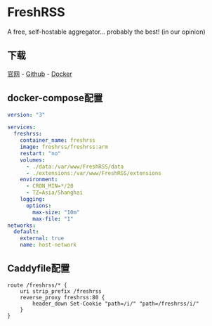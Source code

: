 # FreshRSS

A free, self-hostable aggregator… probably the best! (in our opinion)

## 下载

[官网](https://freshrss.org/) - [Github](https://github.com/FreshRSS/FreshRSS) - [Docker](https://hub.docker.com/r/freshrss/freshrss)

## docker-compose配置
```yaml
version: "3"

services:
  freshrss:
    container_name: freshrss
    image: freshrss/freshrss:arm
    restart: "no"
    volumes:
      - ./data:/var/www/FreshRSS/data
      - ./extensions:/var/www/FreshRSS/extensions
    environment:
      - CRON_MIN=*/20
      - TZ=Asia/Shanghai
    logging:
      options:
        max-size: "10m"
        max-file: "1"
networks:
  default:
    external: true
    name: host-network
```

## Caddyfile配置
```Caddyfile
route /freshrss/* {
    uri strip_prefix /freshrss
    reverse_proxy freshrss:80 {
        header_down Set-Cookie "path=/i/" "path=/freshrss/i/"
    }
}
```